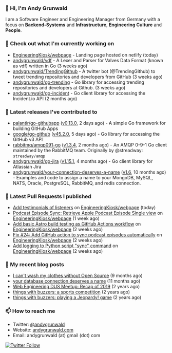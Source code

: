 ### 👋 Hi, I'm Andy Grunwald

I am a Software Engineer and Engineering Manager from Germany with a focus on **Backend-Systems** and **Infrastructure**, **Engineering Culture** and **People**.

### 👷 Check out what I'm currently working on


- [EngineeringKiosk/webpage](https://github.com/EngineeringKiosk/webpage) - Landing page hosted on netlify (today)
- [andygrunwald/vdf](https://github.com/andygrunwald/vdf) - A Lexer and Parser for Valves Data Format (known as vdf) written in Go (3 weeks ago)
- [andygrunwald/TrendingGithub](https://github.com/andygrunwald/TrendingGithub) - A twitter bot (@TrendingGithub) to tweet trending repositories and developers from GitHub (3 weeks ago)
- [andygrunwald/go-trending](https://github.com/andygrunwald/go-trending) - Go library for accessing trending repositories and developers at Github. (3 weeks ago)
- [andygrunwald/go-incident](https://github.com/andygrunwald/go-incident) - Go client library for accessing the Incident.io API (2 months ago)

### 🔭 Latest releases I've contributed to


- [palantir/go-githubapp](https://github.com/palantir/go-githubapp) ([v0.13.0](https://github.com/palantir/go-githubapp/releases/tag/v0.13.0), 2 days ago) - A simple Go framework for building GitHub Apps
- [google/go-github](https://github.com/google/go-github) ([v45.2.0](https://github.com/google/go-github/releases/tag/v45.2.0), 5 days ago) - Go library for accessing the GitHub v3 API
- [rabbitmq/amqp091-go](https://github.com/rabbitmq/amqp091-go) ([v1.3.4](https://github.com/rabbitmq/amqp091-go/releases/tag/v1.3.4), 2 months ago) - An AMQP 0-9-1 Go client maintained by the RabbitMQ team. Originally by @streadway: `streadway/amqp`
- [andygrunwald/go-jira](https://github.com/andygrunwald/go-jira) ([v1.15.1](https://github.com/andygrunwald/go-jira/releases/tag/v1.15.1), 4 months ago) - Go client library for Atlassian Jira
- [andygrunwald/your-connection-deserves-a-name](https://github.com/andygrunwald/your-connection-deserves-a-name) ([v1.6](https://github.com/andygrunwald/your-connection-deserves-a-name/releases/tag/v1.6), 10 months ago) - Examples and code to assign a name to your MongoDB, MySQL, NATS, Oracle, PostgreSQL, RabbitMQ, and redis connection.

### 🔨 Latest Pull Requests I published


- [Add testimonials of listeners](https://github.com/EngineeringKiosk/webpage/pull/66) on [EngineeringKiosk/webpage](https://github.com/EngineeringKiosk/webpage) (today)
- [Podcast Episode Sync: Retrieve Apple Podcast Episode Single view](https://github.com/EngineeringKiosk/webpage/pull/53) on [EngineeringKiosk/webpage](https://github.com/EngineeringKiosk/webpage) (1 week ago)
- [Add basic Astro build testing as GitHub Actions workflow](https://github.com/EngineeringKiosk/webpage/pull/42) on [EngineeringKiosk/webpage](https://github.com/EngineeringKiosk/webpage) (2 weeks ago)
- [Fix #24: Add GitHub action to sync podcast episodes automatically](https://github.com/EngineeringKiosk/webpage/pull/41) on [EngineeringKiosk/webpage](https://github.com/EngineeringKiosk/webpage) (2 weeks ago)
- [Add logging to Python script &#34;sync&#34; command](https://github.com/EngineeringKiosk/webpage/pull/40) on [EngineeringKiosk/webpage](https://github.com/EngineeringKiosk/webpage) (2 weeks ago)

### 📝 My recent blog posts


- [I can&#39;t wash my clothes without Open Source](https://andygrunwald.com/blog/i-cant-wash-my-clothes-without-open-source/) (9 months ago)
- [your database connection deserves a name](https://andygrunwald.com/blog/your-database-connection-deserves-a-name/) (11 months ago)
- [Web Engineering DUS Meetup: Recap of 2019](https://andygrunwald.com/blog/web-engineering-dus-recap-of-2019/) (2 years ago)
- [things with buzzers: a sports competition](https://andygrunwald.com/blog/things-with-buzzers-a-sports-competition/) (2 years ago)
- [things with buzzers: playing a Jeopardy! game](https://andygrunwald.com/blog/things-with-buzzers-playing-a-jeopardy-game/) (2 years ago)

### 📫 How to reach me

- Twitter: [@andygrunwald](https://twitter.com/andygrunwald)
- Website: [andygrunwald.com](https://andygrunwald.com)
- Email: andygrunwald (at) gmail (dot) com

[![Twitter Follow](https://img.shields.io/twitter/follow/andygrunwald?label=Follow&style=social)](https://twitter.com/andygrunwald)
